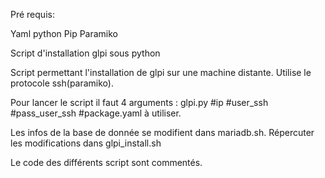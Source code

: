 
Pré requis:

Yaml python Pip Paramiko

Script d'installation glpi sous python

Script permettant l'installation de glpi sur une machine distante.
 Utilise le protocole ssh(paramiko).

Pour lancer le script il faut 4 arguments : 
glpi.py #ip #user_ssh #pass_user_ssh #package.yaml à utiliser.

Les infos de la base de donnée se modifient dans mariadb.sh. 
Répercuter les modifications dans glpi_install.sh

Le code des différents script sont commentés. 


